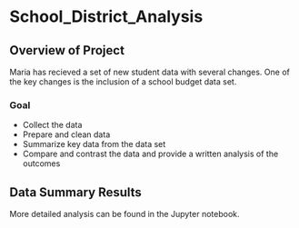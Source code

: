 # School_District_Analysis
## Overview of Project

Maria has recieved a set of new student data with several changes. One of the key changes is the inclusion of a school budget data set.

### Goal
 - Collect the data
 - Prepare and clean data
 - Summarize key data from the data set
 - Compare and contrast the data and provide a written analysis of the outcomes

## Data Summary Results
More detailed analysis can be found in the Jupyter notebook.
